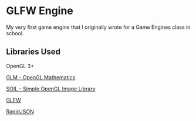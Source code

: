 GLFW Engine
=========

My very first game engine that I originally wrote for a Game Engines class in school.

## Libraries Used
OpenGL 3+

[GLM - OpenGL Mathematics](https://github.com/g-truc/glm)

[SOIL - Simple OpenGL Image Library](http://www.lonesock.net/soil.html)

[GLFW](http://www.glfw.org/)

[RapidJSON](https://github.com/miloyip/rapidjson)